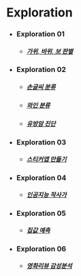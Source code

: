 # Exploration

- ### Exploration 01
  - ##### [가위, 바위, 보 판별](https://github.com/Duodum/Exploration/blob/master/Exp01_rock_scissor_paper/Exp01_rock_scissor_paper.ipynb)

- ### Exploration 02
  - ##### [손글씨 분류](https://github.com/Duodum/Exploration/blob/master/Exp02_Classification/Exp02_digits.ipynb)
  - ##### [와인 분류](https://github.com/Duodum/Exploration/blob/master/Exp02_Classification/Exp02_wine.ipynb)
  - ##### [유방암 진단](https://github.com/Duodum/Exploration/blob/master/Exp02_Classification/Exp02_breast_cancer.ipynb)

- ### Exploration 03
  - ##### [스티커앱 만들기](https://github.com/Duodum/Exploration/blob/master/Exp03_Camera_Sticker/Exp03_Camera_Sticker.ipynb)

- ### Exploration 04
  - ##### [인공지능 작사가](https://github.com/Duodum/Exploration/blob/master/Exp04_Lyricist/Exp04_Lyricist.ipynb)

- ### Exploration 05
  - ##### [집값 예측](https://github.com/Duodum/Exploration/blob/master/Exp05_Kaggle_Kakr_Housing/Exp05_Kaggle_Kakr_Housing.ipynb)

- ### Exploration 06
  - ##### [영화리뷰 감성분석](https://github.com/Duodum/Exploration/blob/master/Exp06_Movie_Review/Exp06_Movie_Review.ipynb)

